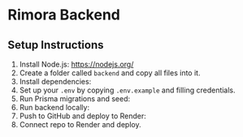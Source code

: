 # Rimora Backend

## Setup Instructions

1. Install Node.js: https://nodejs.org/
2. Create a folder called `backend` and copy all files into it.
3. Install dependencies:
4. Set up your `.env` by copying `.env.example` and filling credentials.
5. Run Prisma migrations and seed:
6. Run backend locally:
7. Push to GitHub and deploy to Render:
8. Connect repo to Render and deploy.

